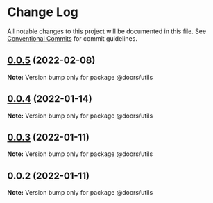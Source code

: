 # Change Log

All notable changes to this project will be documented in this file.
See [Conventional Commits](https://conventionalcommits.org) for commit guidelines.

## [0.0.5](/compare/@doors/utils@0.0.4...@doors/utils@0.0.5) (2022-02-08)

**Note:** Version bump only for package @doors/utils





## [0.0.4](/compare/@doors/utils@0.0.3...@doors/utils@0.0.4) (2022-01-14)

**Note:** Version bump only for package @doors/utils





## [0.0.3](/compare/@doors/utils@0.0.2...@doors/utils@0.0.3) (2022-01-11)

**Note:** Version bump only for package @doors/utils





## 0.0.2 (2022-01-11)

**Note:** Version bump only for package @doors/utils

